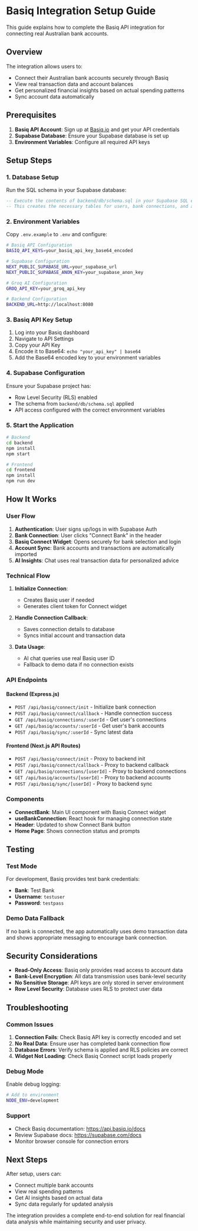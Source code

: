 # Basiq Integration Setup Guide

This guide explains how to complete the Basiq API integration for connecting real Australian bank accounts.

## Overview

The integration allows users to:
- Connect their Australian bank accounts securely through Basiq
- View real transaction data and account balances
- Get personalized financial insights based on actual spending patterns
- Sync account data automatically

## Prerequisites

1. **Basiq API Account**: Sign up at [Basiq.io](https://basiq.io) and get your API credentials
2. **Supabase Database**: Ensure your Supabase database is set up
3. **Environment Variables**: Configure all required API keys

## Setup Steps

### 1. Database Setup

Run the SQL schema in your Supabase database:

```sql
-- Execute the contents of backend/db/schema.sql in your Supabase SQL editor
-- This creates the necessary tables for users, bank connections, and accounts
```

### 2. Environment Variables

Copy `.env.example` to `.env` and configure:

```bash
# Basiq API Configuration
BASIQ_API_KEYS=your_basiq_api_key_base64_encoded

# Supabase Configuration  
NEXT_PUBLIC_SUPABASE_URL=your_supabase_url
NEXT_PUBLIC_SUPABASE_ANON_KEY=your_supabase_anon_key

# Groq AI Configuration
GROQ_API_KEY=your_groq_api_key

# Backend Configuration
BACKEND_URL=http://localhost:8080
```

### 3. Basiq API Key Setup

1. Log into your Basiq dashboard
2. Navigate to API Settings
3. Copy your API Key
4. Encode it to Base64: `echo "your_api_key" | base64`
5. Add the Base64 encoded key to your environment variables

### 4. Supabase Configuration

Ensure your Supabase project has:
- Row Level Security (RLS) enabled
- The schema from `backend/db/schema.sql` applied
- API access configured with the correct environment variables

### 5. Start the Application

```bash
# Backend
cd backend
npm install
npm start

# Frontend  
cd frontend
npm install
npm run dev
```

## How It Works

### User Flow

1. **Authentication**: User signs up/logs in with Supabase Auth
2. **Bank Connection**: User clicks "Connect Bank" in the header
3. **Basiq Connect Widget**: Opens securely for bank selection and login
4. **Account Sync**: Bank accounts and transactions are automatically imported
5. **AI Insights**: Chat uses real transaction data for personalized advice

### Technical Flow

1. **Initialize Connection**: 
   - Creates Basiq user if needed
   - Generates client token for Connect widget

2. **Handle Connection Callback**:
   - Saves connection details to database
   - Syncs initial account and transaction data

3. **Data Usage**:
   - AI chat queries use real Basiq user ID
   - Fallback to demo data if no connection exists

### API Endpoints

#### Backend (Express.js)

- `POST /api/basiq/connect/init` - Initialize bank connection
- `POST /api/basiq/connect/callback` - Handle connection success
- `GET /api/basiq/connections/:userId` - Get user's connections
- `GET /api/basiq/accounts/:userId` - Get user's bank accounts
- `POST /api/basiq/sync/:userId` - Sync latest data

#### Frontend (Next.js API Routes)

- `POST /api/basiq/connect/init` - Proxy to backend init
- `POST /api/basiq/connect/callback` - Proxy to backend callback
- `GET /api/basiq/connections/[userId]` - Proxy to backend connections
- `GET /api/basiq/accounts/[userId]` - Proxy to backend accounts
- `POST /api/basiq/sync/[userId]` - Proxy to backend sync

### Components

- **ConnectBank**: Main UI component with Basiq Connect widget
- **useBankConnection**: React hook for managing connection state
- **Header**: Updated to show Connect Bank button
- **Home Page**: Shows connection status and prompts

## Testing

### Test Mode

For development, Basiq provides test bank credentials:
- **Bank**: Test Bank  
- **Username**: `testuser`
- **Password**: `testpass`

### Demo Data Fallback

If no bank is connected, the app automatically uses demo transaction data and shows appropriate messaging to encourage bank connection.

## Security Considerations

- **Read-Only Access**: Basiq only provides read access to account data
- **Bank-Level Encryption**: All data transmission uses bank-level security
- **No Sensitive Storage**: API keys are only stored in server environment
- **Row Level Security**: Database uses RLS to protect user data

## Troubleshooting

### Common Issues

1. **Connection Fails**: Check Basiq API key is correctly encoded and set
2. **No Real Data**: Ensure user has completed bank connection flow
3. **Database Errors**: Verify schema is applied and RLS policies are correct
4. **Widget Not Loading**: Check Basiq Connect script loads properly

### Debug Mode

Enable debug logging:
```bash
# Add to environment
NODE_ENV=development
```

### Support

- Check Basiq documentation: https://api.basiq.io/docs
- Review Supabase docs: https://supabase.com/docs
- Monitor browser console for connection errors

## Next Steps

After setup, users can:
- Connect multiple bank accounts
- View real spending patterns
- Get AI insights based on actual data
- Sync data regularly for updated analysis

The integration provides a complete end-to-end solution for real financial data analysis while maintaining security and user privacy.